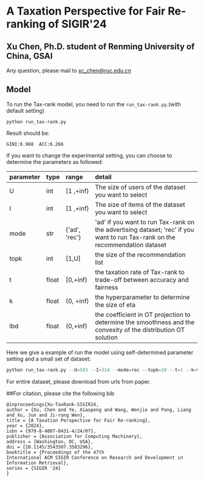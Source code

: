# A Taxation Perspective for Fair Re-ranking of SIGIR'24
## Xu Chen, Ph.D. student of Renming University of China, GSAI
Any question, please mail to xc_chen@ruc.edu.cn


## Model

To run the Tax-rank model, you need to run the `run_tax-rank.py`.(with default setting)

```
python run_tax-rank.py
```

Result should be:
```
GINI:0.968  ACC:6.266
```

If you want to change the experimental setting, you can choose to determine the parameters as followed:

| parameter | type  | range         | detail                                                       |
| --------- | ----- | :------------ | :----------------------------------------------------------- |
| U         | int   | [1 ,+inf)     | The size of users of the dataset you want to select          |
| I         | int   | [1 ,+inf)     | The size of items of the dataset you want to select          |
| mode      | str   | {'ad', 'rec'} | 'ad' if you want to run Tax-rank on the advertising dataset;  'rec' if you want to run Tax-rank on the recommendation dataset |
| topk      | int   | [1,U]         | the size of the recommendation list                          |
| t | float | [0,+inf)      | the taxation rate of Tax-rank to trade-off between accuracy and fairness |
| k         | float | (0, +inf)     | the hyperparameter to determine the size of eta              |
| lbd       | float | (0,+inf)      | the coefficient in OT projection to determine the smoothness  and the convexity of the distribution OT solution |

Here we give a example of run the model using self-determined parameter setting and a small set of dataset:

```python
python run_tax-rank.py --U=503 --I=314 --mode=rec --topk=10 --t=1 --k=0.1 --lbd=1 
```


For entire dataset, please download from urls from paper.


##For citation, please cite the following bib
```
@inproceedings{Xu-TaxRank-SIGIR24,
author = {Xu, Chen and Ye, Xiaopeng and Wang, Wenjie and Pang, Liang and Xu, Jun and Ji-rong Wen},
title = {A Taxation Perspective for Fair Re-ranking},
year = {2024},
isbn = {979-8-4007-0431-4/24/07},
publisher = {Association for Computing Machinery},
address = {Washington, DC, USA},
doi = {10.1145/3543507.3583296},
booktitle = {Proceedings of the 47th
International ACM SIGIR Conference on Research and Development in
Information Retrieval},
series = {SIGIR '24}
}
```

